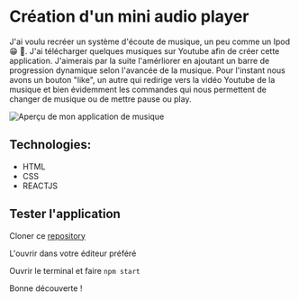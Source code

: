 # Création d'un mini audio player

J'ai voulu recréer un système d'écoute de musique, un peu comme un Ipod :grin: :musical_note:. J'ai télécharger quelques musiques sur Youtube afin de créer cette application. J'aimerais par la suite l'amérliorer en ajoutant un barre de progression dynamique selon l'avancée de la musique. Pour l'instant nous avons un bouton "like", un autre qui redirige vers la vidéo Youtube de la musique et bien évidemment les commandes qui nous permettent de changer de musique ou de mettre pause ou play.

![Aperçu de mon application de musique](./aperçu_music_player.png)

## Technologies:

- HTML
- CSS
- REACTJS

## Tester l'application

Cloner ce [repository](https://github.com/Cynthiacrn/react_music_player.git)

L'ouvrir dans votre éditeur préféré

Ouvrir le terminal et faire `npm start`

Bonne découverte !
